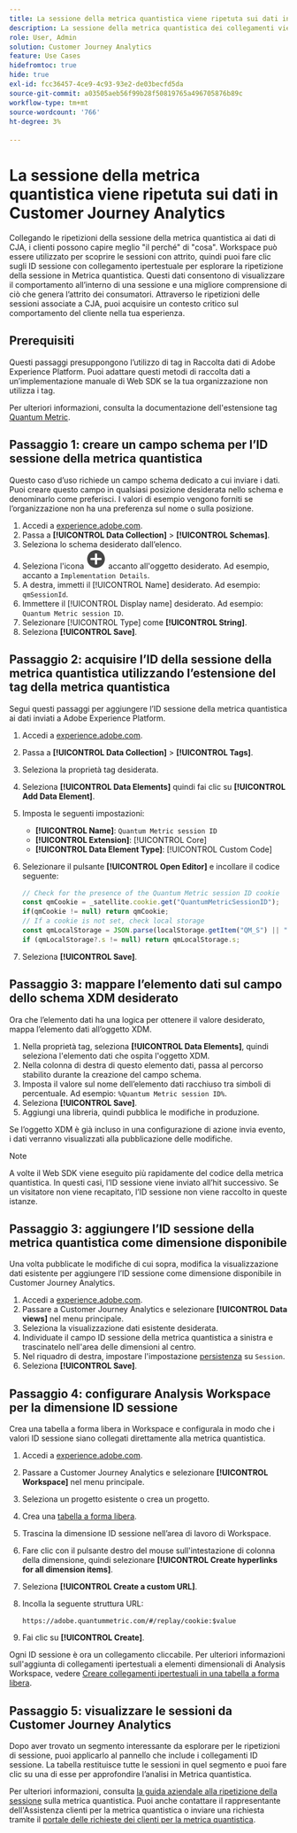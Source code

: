```yaml
---
title: La sessione della metrica quantistica viene ripetuta sui dati in Customer Journey Analytics
description: La sessione della metrica quantistica dei collegamenti viene ripetuta con i dati di CJA per comprendere meglio "il perché" dietro "cosa".
role: User, Admin
solution: Customer Journey Analytics
feature: Use Cases
hidefromtoc: true
hide: true
exl-id: fcc36457-4ce9-4c93-93e2-de03becfd5da
source-git-commit: a03505aeb56f99b28f50819765a496705876b89c
workflow-type: tm+mt
source-wordcount: '766'
ht-degree: 3%

---
```


# La sessione della metrica quantistica viene ripetuta sui dati in Customer Journey Analytics

Collegando le ripetizioni della sessione della metrica quantistica ai dati di CJA, i clienti possono capire meglio &quot;il perché&quot; di &quot;cosa&quot;.  Workspace può essere utilizzato per scoprire le sessioni con attrito, quindi puoi fare clic sugli ID sessione con collegamento ipertestuale per esplorare la ripetizione della sessione in Metrica quantistica.  Questi dati consentono di visualizzare il comportamento all’interno di una sessione e una migliore comprensione di ciò che genera l’attrito dei consumatori.  Attraverso le ripetizioni delle sessioni associate a CJA, puoi acquisire un contesto critico sul comportamento del cliente nella tua esperienza.

## Prerequisiti

Questi passaggi presuppongono l’utilizzo di tag in Raccolta dati di Adobe Experience Platform. Puoi adattare questi metodi di raccolta dati a un’implementazione manuale di Web SDK se la tua organizzazione non utilizza i tag.

Per ulteriori informazioni, consulta la documentazione dell&#39;estensione tag [Quantum Metric](https://experienceleague.adobe.com/it/docs/experience-platform/destinations/catalog/analytics/quantum-metric).

## Passaggio 1: creare un campo schema per l’ID sessione della metrica quantistica

Questo caso d’uso richiede un campo schema dedicato a cui inviare i dati. Puoi creare questo campo in qualsiasi posizione desiderata nello schema e denominarlo come preferisci. I valori di esempio vengono forniti se l’organizzazione non ha una preferenza sul nome o sulla posizione.

1. Accedi a [experience.adobe.com](https://experience.adobe.com).
1. Passa a **[!UICONTROL Data Collection]** > **[!UICONTROL Schemas]**.
1. Seleziona lo schema desiderato dall’elenco.
1. Seleziona l&#39;icona ![Aggiungi campo](/help/assets/icons/AddCircle.svg) accanto all&#39;oggetto desiderato. Ad esempio, accanto a `Implementation Details`.
1. A destra, immetti il [!UICONTROL Name] desiderato. Ad esempio: `qmSessionId`.
1. Immettere il [!UICONTROL Display name] desiderato. Ad esempio: `Quantum Metric session ID`.
1. Selezionare [!UICONTROL Type] come **[!UICONTROL String]**.
1. Seleziona **[!UICONTROL Save]**.

## Passaggio 2: acquisire l’ID della sessione della metrica quantistica utilizzando l’estensione del tag della metrica quantistica

Segui questi passaggi per aggiungere l’ID sessione della metrica quantistica ai dati inviati a Adobe Experience Platform.

1. Accedi a [experience.adobe.com](https://experience.adobe.com).
1. Passa a **[!UICONTROL Data Collection]** > **[!UICONTROL Tags]**.
1. Seleziona la proprietà tag desiderata.
1. Seleziona **[!UICONTROL Data Elements]** quindi fai clic su **[!UICONTROL Add Data Element]**.
1. Imposta le seguenti impostazioni:
   * **[!UICONTROL Name]**: `Quantum Metric session ID`
   * **[!UICONTROL Extension]**: [!UICONTROL Core]
   * **[!UICONTROL Data Element Type]**: [!UICONTROL Custom Code]
1. Selezionare il pulsante **[!UICONTROL Open Editor]** e incollare il codice seguente:

   ```js
   // Check for the presence of the Quantum Metric session ID cookie
   const qmCookie = _satellite.cookie.get("QuantumMetricSessionID");
   if(qmCookie != null) return qmCookie;
   // If a cookie is not set, check local storage
   const qmLocalStorage = JSON.parse(localStorage.getItem("QM_S") || "{}");
   if (qmLocalStorage?.s != null) return qmLocalStorage.s;
   ```

1. Seleziona **[!UICONTROL Save]**.

## Passaggio 3: mappare l’elemento dati sul campo dello schema XDM desiderato

Ora che l’elemento dati ha una logica per ottenere il valore desiderato, mappa l’elemento dati all’oggetto XDM.

1. Nella proprietà tag, seleziona **[!UICONTROL Data Elements]**, quindi seleziona l&#39;elemento dati che ospita l&#39;oggetto XDM.
1. Nella colonna di destra di questo elemento dati, passa al percorso stabilito durante la creazione del campo schema.
1. Imposta il valore sul nome dell’elemento dati racchiuso tra simboli di percentuale. Ad esempio: `%Quantum Metric session ID%`.
1. Seleziona **[!UICONTROL Save]**.
1. Aggiungi una libreria, quindi pubblica le modifiche in produzione.

Se l’oggetto XDM è già incluso in una configurazione di azione invia evento, i dati verranno visualizzati alla pubblicazione delle modifiche.

>[!NOTE]
>
>A volte il Web SDK viene eseguito più rapidamente del codice della metrica quantistica. In questi casi, l’ID sessione viene inviato all’hit successivo. Se un visitatore non viene recapitato, l’ID sessione non viene raccolto in queste istanze.

## Passaggio 3: aggiungere l’ID sessione della metrica quantistica come dimensione disponibile

Una volta pubblicate le modifiche di cui sopra, modifica la visualizzazione dati esistente per aggiungere l’ID sessione come dimensione disponibile in Customer Journey Analytics.

1. Accedi a [experience.adobe.com](https://experience.adobe.com).
1. Passare a Customer Journey Analytics e selezionare **[!UICONTROL Data views]** nel menu principale.
1. Seleziona la visualizzazione dati esistente desiderata.
1. Individuate il campo ID sessione della metrica quantistica a sinistra e trascinatelo nell&#39;area delle dimensioni al centro.
1. Nel riquadro di destra, impostare l&#39;impostazione [persistenza](/help/data-views/component-settings/persistence.md) su `Session`.
1. Seleziona **[!UICONTROL Save]**.

## Passaggio 4: configurare Analysis Workspace per la dimensione ID sessione

Crea una tabella a forma libera in Workspace e configurala in modo che i valori ID sessione siano collegati direttamente alla metrica quantistica.

1. Accedi a [experience.adobe.com](https://experience.adobe.com).
1. Passare a Customer Journey Analytics e selezionare **[!UICONTROL Workspace]** nel menu principale.
1. Seleziona un progetto esistente o crea un progetto.
1. Crea una [tabella a forma libera](/help/analysis-workspace/visualizations/freeform-table/freeform-table.md).
1. Trascina la dimensione ID sessione nell’area di lavoro di Workspace.
1. Fare clic con il pulsante destro del mouse sull&#39;intestazione di colonna della dimensione, quindi selezionare **[!UICONTROL Create hyperlinks for all dimension items]**.
1. Seleziona **[!UICONTROL Create a custom URL]**.
1. Incolla la seguente struttura URL:

   ```
   https://adobe.quantummetric.com/#/replay/cookie:$value
   ```

1. Fai clic su **[!UICONTROL Create]**.

Ogni ID sessione è ora un collegamento cliccabile. Per ulteriori informazioni sull&#39;aggiunta di collegamenti ipertestuali a elementi dimensionali di Analysis Workspace, vedere [Creare collegamenti ipertestuali in una tabella a forma libera](/help/analysis-workspace/visualizations/freeform-table/freeform-table-hyperlinks.md).

## Passaggio 5: visualizzare le sessioni da Customer Journey Analytics

Dopo aver trovato un segmento interessante da esplorare per le ripetizioni di sessione, puoi applicarlo al pannello che include i collegamenti ID sessione. La tabella restituisce tutte le sessioni in quel segmento e puoi fare clic su una di esse per approfondire l’analisi in Metrica quantistica.

Per ulteriori informazioni, consulta [la guida aziendale alla ripetizione della sessione](https://www.quantummetric.com/resources/ebook/the-enterprise-guide-to-session-replay) sulla metrica quantistica. Puoi anche contattare il rappresentante dell&#39;Assistenza clienti per la metrica quantistica o inviare una richiesta tramite il [portale delle richieste dei clienti per la metrica quantistica](https://community.quantummetric.com/s/public-support-page).
